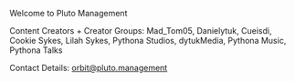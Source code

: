 

Welcome to Pluto Management

Content Creators + Creator Groups: Mad_Tom05, Danielytuk, Cueisdi, Cookie Sykes, Lilah Sykes, Pythona Studios, dytukMedia, Pythona Music, Pythona Talks

Contact Details: orbit@pluto.management
